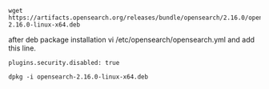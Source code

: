 ```
wget https://artifacts.opensearch.org/releases/bundle/opensearch/2.16.0/opensearch-2.16.0-linux-x64.deb
```

after deb package installation 
	vi  /etc/opensearch/opensearch.yml
	and add this line.
```
plugins.security.disabled: true
```

```
dpkg -i opensearch-2.16.0-linux-x64.deb
```
